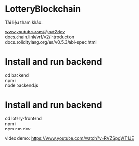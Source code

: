 # LotteryBlockchain

Tài liệu tham khảo:

www.youtube.com/@net2dev </br>
docs.chain.link/vrf/v2/introduction</br>
docs.soliditylang.org/en/v0.5.3/abi-spec.html</br>

# Install and run backend

cd backend </br>
npm i </br>
node backend.js </br>

# Install and run backend

cd lotery-frontend</br>
npm i</br>
npm run dev</br>

video demo: https://www.youtube.com/watch?v=RVZSpgWT1JE
